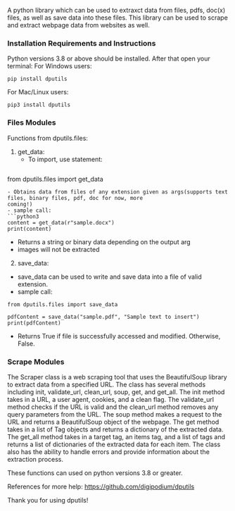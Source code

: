 A python library which can be used to extraxct data from files, pdfs, doc(x) files, as well as save data into these
files. This library can be used to scrape and extract webpage data from websites as well.

### Installation Requirements and Instructions

Python versions 3.8 or above should be installed. After that open your terminal:
For Windows users:

```shell
pip install dputils
```

For Mac/Linux users:

```shell
pip3 install dputils
```

### Files Modules

Functions from dputils.files:

1. get_data:
    - To import, use statement:
        ```python3

from dputils.files import get_data

```
- Obtains data from files of any extension given as args(supports text files, binary files, pdf, doc for now, more
coming!)
- sample call:
```python3
content = get_data(r"sample.docx")
print(content)
```

- Returns a string or binary data depending on the output arg
- images will not be extracted

2. save_data:
- save_data can be used to write and save data into a file of valid extension.
- sample call:
```python3
from dputils.files import save_data

pdfContent = save_data("sample.pdf", "Sample text to insert")
print(pdfContent)
```
- Returns True if file is successfully accessed and modified. Otherwise, False.

### Scrape Modules

The Scraper class is a web scraping tool that uses the BeautifulSoup library to extract data from a specified URL. The
class has several methods including init, validate_url, clean_url, soup, get, and get_all. The init method takes in a
URL, a user agent, cookies, and a clean flag. The validate_url method checks if the URL is valid and the clean_url
method removes any query parameters from the URL. The soup method makes a request to the URL and returns a BeautifulSoup
object of the webpage. The get method takes in a list of Tag objects and returns a dictionary of the extracted data. The
get_all method takes in a target tag, an items tag, and a list of tags and returns a list of dictionaries of the
extracted data for each item. The class also has the ability to handle errors and provide information about the
extraction process.

These functions can used on python versions 3.8 or greater.

References for more help: https://github.com/digipodium/dputils

Thank you for using dputils!